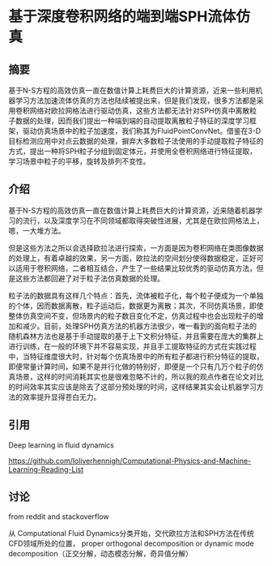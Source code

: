 # 基于深度卷积网络的端到端SPH流体仿真

## 摘要

基于N-S方程的高效仿真一直在数值计算上耗费巨大的计算资源，近来一些利用机器学习方法加速流体仿真的方法也陆续被提出来，但是我们发现，很多方法都是采用卷积网络对欧拉网格法进行驱动仿真，这些方法都无法针对SPH仿真中离散粒子数据的处理，因而我们提出一种端到端的自动提取离散粒子特征的深度学习框架，驱动仿真场景中的粒子加速度，我们称其为FluidPointConvNet。借鉴在3-D目标检测应用中对点云数据的处理，摒弃大多数粒子法使用的手动提取粒子特征的方式，提出一种将SPH粒子分组到固定体元，并使用全卷积网络进行特征提取，学习场景中粒子的平移，旋转及排列不变性。

## 介绍

基于N-S方程的高效仿真一直在数值计算上耗费巨大的计算资源，近来随着机器学习的流行，以及深度学习在不同领域都取得突破性进展，尤其是在欧拉网格法上，嗯，一大堆方法。

但是这些方法之所以会选择欧拉法进行探索，一方面是因为卷积网络在类图像数据的处理上，有着卓越的效果，另一方面，欧拉法的空间划分使得数据稳定，正好可以适用于卷积网络，二者相互结合，产生了一些结果比较优秀的驱动仿真方法，但是这些方法都回避了对于粒子法仿真数据的处理。

粒子法的数据具有这样几个特点：首先，流体被粒子化，每个粒子便成为一个单独的个体，因而数据离散，粒子运动后，数据更为离散；其次，不同仿真场景，即使整体仿真空间不变，但场景内的粒子数目变化不定，仿真过程中也会出现粒子的增加和减少。目前，处理SPH仿真方法的机器方法很少，唯一看到的面向粒子法的随机森林方法也是基于手动提取的基于上下文积分特征，并且需要在庞大的集群上进行训练，在一般的环境下并不容易实现，并且手工提取特征的方式在实践过程中，当特征维度很大时，针对每个仿真场景中的所有粒子都进行积分特征的提取，即便常量计算时间，如果不是并行化做的特别好，即便是一个只有几万个粒子的仿真场景，这样的时间消耗其实也是很难忽略不计的，所以我的观点作者在论文对比的时间效率其实应该是除去了这部分预处理的时间，这样结果其实会让机器学习方法的效率提升显得苍白无力。

## 引用

 Deep learning in fluid dynamics 

https://github.com/loliverhennigh/Computational-Physics-and-Machine-Learning-Reading-List

## 讨论

from reddit and stackoverflow

从 Computational Fluid Dynamics分类开始，交代欧拉方法和SPH方法在传统CFD领域所处的位置， proper  orthogonal  decomposition  or  dynamic  mode  decomposition（正交分解，动态模态分解，奇异值分解）